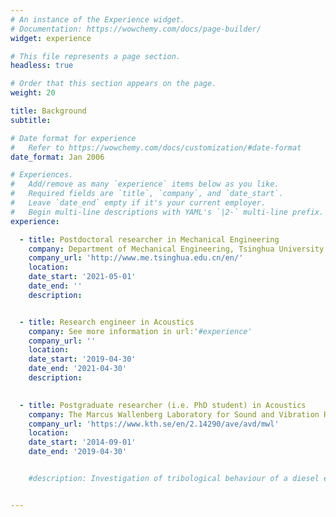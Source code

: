 ```yaml
---
# An instance of the Experience widget.
# Documentation: https://wowchemy.com/docs/page-builder/
widget: experience

# This file represents a page section.
headless: true

# Order that this section appears on the page.
weight: 20

title: Background
subtitle:

# Date format for experience
#   Refer to https://wowchemy.com/docs/customization/#date-format
date_format: Jan 2006

# Experiences.
#   Add/remove as many `experience` items below as you like.
#   Required fields are `title`, `company`, and `date_start`.
#   Leave `date_end` empty if it's your current employer.
#   Begin multi-line descriptions with YAML's `|2-` multi-line prefix.
experience:

  - title: Postdoctoral researcher in Mechanical Engineering
    company: Department of Mechanical Engineering, Tsinghua University
    company_url: 'http://www.me.tsinghua.edu.cn/en/'
    location: 
    date_start: '2021-05-01'
    date_end: ''
    description: 


  - title: Research engineer in Acoustics
    company: See more information in url:'#experience'
    company_url: ''
    location: 
    date_start: '2019-04-30'
    date_end: '2021-04-30'
    description: 

        
  - title: Postgraduate researcher (i.e. PhD student) in Acoustics
    company: The Marcus Wallenberg Laboratory for Sound and Vibration Research (MWL), Department of Aeronatical and Vechicle Engineering (Now Department of Engineering Mechanics ), KTH Royal Institute of Technology
    company_url: 'https://www.kth.se/en/2.14290/ave/avd/mwl'
    location: 
    date_start: '2014-09-01'
    date_end: '2019-04-30'


    #description: Investigation of tribological behaviour of a diesel engine and engine sealing project.


---
```

